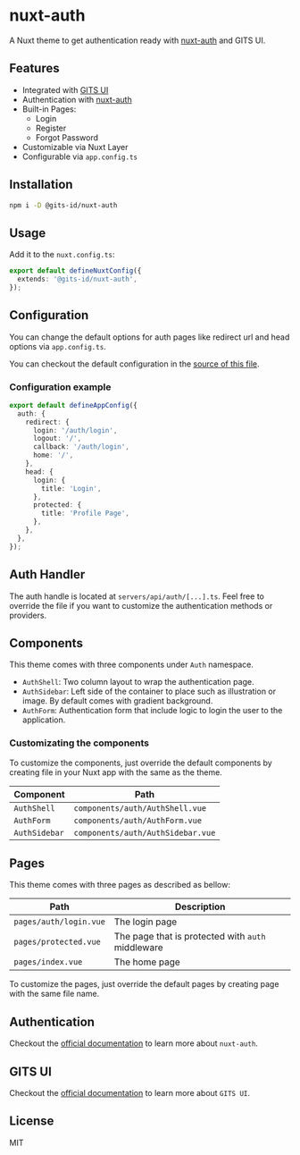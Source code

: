 # nuxt-auth

A Nuxt theme to get authentication ready with [nuxt-auth](https://sidebase.io/nuxt-auth/getting-started) and GITS UI.

## Features

- Integrated with [GITS UI](https://gitsindonesia.github.io/ui-component/)
- Authentication with [nuxt-auth](https://sidebase.io/nuxt-auth/getting-started)
- Built-in Pages:
  - Login
  - Register
  - Forgot Password
- Customizable via Nuxt Layer
- Configurable via `app.config.ts`

## Installation

```bash
npm i -D @gits-id/nuxt-auth
```

## Usage

Add it to the `nuxt.config.ts`:

```ts
export default defineNuxtConfig({
  extends: '@gits-id/nuxt-auth',
});
```

## Configuration

You can change the default options for auth pages like redirect url and head options via `app.config.ts`.

You can checkout the default configuration in the [source of this file](https://github.com/gitsindonesia/ui-component/tree/main/starter/nuxt-auth/app.config.ts).

### Configuration example

```ts
export default defineAppConfig({
  auth: {
    redirect: {
      login: '/auth/login',
      logout: '/',
      callback: '/auth/login',
      home: '/',
    },
    head: {
      login: {
        title: 'Login',
      },
      protected: {
        title: 'Profile Page',
      },
    },
  },
});
```

## Auth Handler

The auth handle is located at `servers/api/auth/[...].ts`. Feel free to override the file if you want to customize the authentication methods or providers.

## Components

This theme comes with three components under `Auth` namespace.

- `AuthShell`: Two column layout to wrap the authentication page.
- `AuthSidebar`: Left side of the container to place such as illustration or image. By default comes with gradient background.
- `AuthForm`: Authentication form that include logic to login the user to the application.

### Customizating the components

To customize the components, just override the default components by creating file in your Nuxt app with the same as the theme.

| Component     | Path                              |
| ------------- | --------------------------------- |
| `AuthShell`   | `components/auth/AuthShell.vue`   |
| `AuthForm`    | `components/auth/AuthForm.vue`    |
| `AuthSidebar` | `components/auth/AuthSidebar.vue` |

## Pages

This theme comes with three pages as described as bellow:

| Path                   | Description                                       |
| ---------------------- | ------------------------------------------------- |
| `pages/auth/login.vue` | The login page                                    |
| `pages/protected.vue`  | The page that is protected with `auth` middleware |
| `pages/index.vue`      | The home page                                     |

To customize the pages, just override the default pages by creating page with the same file name.

## Authentication

Checkout the [official documentation](https://sidebase.io/nuxt-auth/getting-started) to learn more about `nuxt-auth`.

## GITS UI

Checkout the [official documentation](https://gitsindonesia.github.io/ui-component/) to
learn more about `GITS UI`.

## License

MIT
